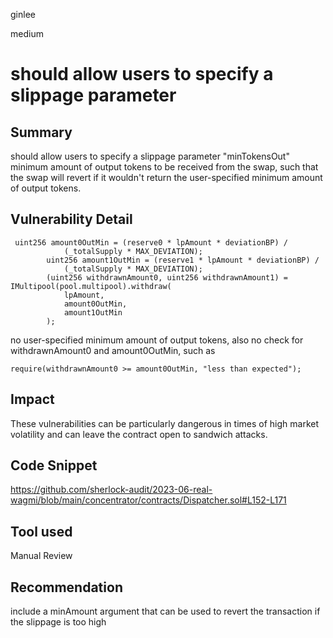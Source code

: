ginlee

medium

# should allow users to specify a slippage parameter

## Summary
should allow users to specify a slippage parameter "minTokensOut" minimum amount of output tokens to be received from the swap, such that the swap will revert if it wouldn't return the user-specified minimum amount of output tokens.

## Vulnerability Detail
```solidity
 uint256 amount0OutMin = (reserve0 * lpAmount * deviationBP) /
            (_totalSupply * MAX_DEVIATION);
        uint256 amount1OutMin = (reserve1 * lpAmount * deviationBP) /
            (_totalSupply * MAX_DEVIATION);
        (uint256 withdrawnAmount0, uint256 withdrawnAmount1) = IMultipool(pool.multipool).withdraw(
            lpAmount,
            amount0OutMin,
            amount1OutMin
        );
```
 no user-specified minimum amount of output tokens, also no check for withdrawnAmount0 and amount0OutMin,  such as 
```solidity
require(withdrawnAmount0 >= amount0OutMin, "less than expected");
```

## Impact
These vulnerabilities can be particularly dangerous in times of high market volatility and can leave the contract open to sandwich attacks.

## Code Snippet
https://github.com/sherlock-audit/2023-06-real-wagmi/blob/main/concentrator/contracts/Dispatcher.sol#L152-L171

## Tool used
Manual Review

## Recommendation
 include a minAmount argument that can be used to revert the transaction if the slippage is too high